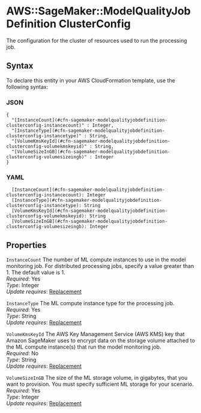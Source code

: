 # AWS::SageMaker::ModelQualityJobDefinition ClusterConfig<a name="aws-properties-sagemaker-modelqualityjobdefinition-clusterconfig"></a>

The configuration for the cluster of resources used to run the processing job\.

## Syntax<a name="aws-properties-sagemaker-modelqualityjobdefinition-clusterconfig-syntax"></a>

To declare this entity in your AWS CloudFormation template, use the following syntax:

### JSON<a name="aws-properties-sagemaker-modelqualityjobdefinition-clusterconfig-syntax.json"></a>

```
{
  "[InstanceCount](#cfn-sagemaker-modelqualityjobdefinition-clusterconfig-instancecount)" : Integer,
  "[InstanceType](#cfn-sagemaker-modelqualityjobdefinition-clusterconfig-instancetype)" : String,
  "[VolumeKmsKeyId](#cfn-sagemaker-modelqualityjobdefinition-clusterconfig-volumekmskeyid)" : String,
  "[VolumeSizeInGB](#cfn-sagemaker-modelqualityjobdefinition-clusterconfig-volumesizeingb)" : Integer
}
```

### YAML<a name="aws-properties-sagemaker-modelqualityjobdefinition-clusterconfig-syntax.yaml"></a>

```
  [InstanceCount](#cfn-sagemaker-modelqualityjobdefinition-clusterconfig-instancecount): Integer
  [InstanceType](#cfn-sagemaker-modelqualityjobdefinition-clusterconfig-instancetype): String
  [VolumeKmsKeyId](#cfn-sagemaker-modelqualityjobdefinition-clusterconfig-volumekmskeyid): String
  [VolumeSizeInGB](#cfn-sagemaker-modelqualityjobdefinition-clusterconfig-volumesizeingb): Integer
```

## Properties<a name="aws-properties-sagemaker-modelqualityjobdefinition-clusterconfig-properties"></a>

`InstanceCount` <a name="cfn-sagemaker-modelqualityjobdefinition-clusterconfig-instancecount"></a>
The number of ML compute instances to use in the model monitoring job\. For distributed processing jobs, specify a value greater than 1\. The default value is 1\.  
_Required_: Yes  
_Type_: Integer  
_Update requires_: [Replacement](https://docs.aws.amazon.com/AWSCloudFormation/latest/UserGuide/using-cfn-updating-stacks-update-behaviors.html#update-replacement)

`InstanceType` <a name="cfn-sagemaker-modelqualityjobdefinition-clusterconfig-instancetype"></a>
The ML compute instance type for the processing job\.  
_Required_: Yes  
_Type_: String  
_Update requires_: [Replacement](https://docs.aws.amazon.com/AWSCloudFormation/latest/UserGuide/using-cfn-updating-stacks-update-behaviors.html#update-replacement)

`VolumeKmsKeyId` <a name="cfn-sagemaker-modelqualityjobdefinition-clusterconfig-volumekmskeyid"></a>
The AWS Key Management Service \(AWS KMS\) key that Amazon SageMaker uses to encrypt data on the storage volume attached to the ML compute instance\(s\) that run the model monitoring job\.  
_Required_: No  
_Type_: String  
_Update requires_: [Replacement](https://docs.aws.amazon.com/AWSCloudFormation/latest/UserGuide/using-cfn-updating-stacks-update-behaviors.html#update-replacement)

`VolumeSizeInGB` <a name="cfn-sagemaker-modelqualityjobdefinition-clusterconfig-volumesizeingb"></a>
The size of the ML storage volume, in gigabytes, that you want to provision\. You must specify sufficient ML storage for your scenario\.  
_Required_: Yes  
_Type_: Integer  
_Update requires_: [Replacement](https://docs.aws.amazon.com/AWSCloudFormation/latest/UserGuide/using-cfn-updating-stacks-update-behaviors.html#update-replacement)
